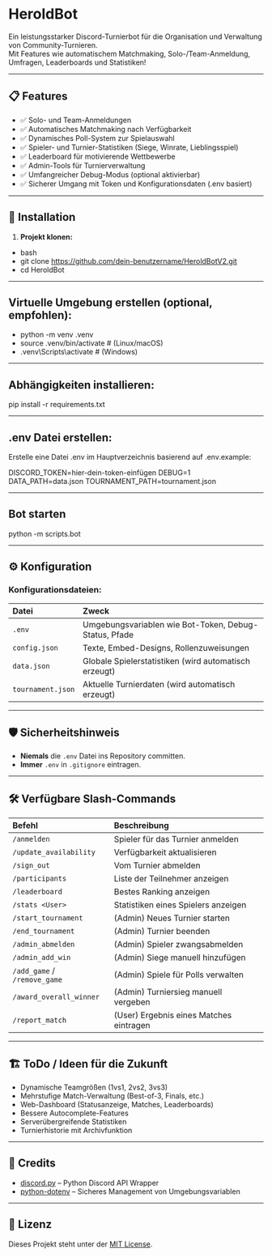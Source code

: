 # HeroldBot

Ein leistungsstarker Discord-Turnierbot für die Organisation und Verwaltung von Community-Turnieren.  
Mit Features wie automatischem Matchmaking, Solo-/Team-Anmeldung, Umfragen, Leaderboards und Statistiken!

---

## 📋 Features

- ✅ Solo- und Team-Anmeldungen
- ✅ Automatisches Matchmaking nach Verfügbarkeit
- ✅ Dynamisches Poll-System zur Spielauswahl
- ✅ Spieler- und Turnier-Statistiken (Siege, Winrate, Lieblingsspiel)
- ✅ Leaderboard für motivierende Wettbewerbe
- ✅ Admin-Tools für Turnierverwaltung
- ✅ Umfangreicher Debug-Modus (optional aktivierbar)
- ✅ Sicherer Umgang mit Token und Konfigurationsdaten (.env basiert)

---

## 🚀 Installation

1. **Projekt klonen:**

- bash
- git clone https://github.com/dein-benutzername/HeroldBotV2.git
- cd HeroldBot

---

## Virtuelle Umgebung erstellen (optional, empfohlen):

- python -m venv .venv
- source .venv/bin/activate   # (Linux/macOS)
- .venv\Scripts\activate      # (Windows)

---

## Abhängigkeiten installieren:

pip install -r requirements.txt

---

## .env Datei erstellen:

Erstelle eine Datei .env im Hauptverzeichnis basierend auf .env.example:

DISCORD_TOKEN=hier-dein-token-einfügen
DEBUG=1
DATA_PATH=data.json
TOURNAMENT_PATH=tournament.json

---

## Bot starten

python -m scripts.bot

---

## ⚙️ Konfiguration

### Konfigurationsdateien:

| Datei            | Zweck |
|:-----------------|:------|
| `.env`            | Umgebungsvariablen wie Bot-Token, Debug-Status, Pfade |
| `config.json`     | Texte, Embed-Designs, Rollenzuweisungen |
| `data.json`       | Globale Spielerstatistiken (wird automatisch erzeugt) |
| `tournament.json` | Aktuelle Turnierdaten (wird automatisch erzeugt) |

---

## 🛡️ Sicherheitshinweis

- **Niemals** die `.env` Datei ins Repository committen.
- **Immer** `.env` in `.gitignore` eintragen.

---

## 🛠 Verfügbare Slash-Commands

| Befehl                | Beschreibung |
|:----------------------|:--------------|
| `/anmelden`            | Spieler für das Turnier anmelden |
| `/update_availability` | Verfügbarkeit aktualisieren |
| `/sign_out`            | Vom Turnier abmelden |
| `/participants`        | Liste der Teilnehmer anzeigen |
| `/leaderboard`         | Bestes Ranking anzeigen |
| `/stats <User>`        | Statistiken eines Spielers anzeigen |
| `/start_tournament`    | (Admin) Neues Turnier starten |
| `/end_tournament`      | (Admin) Turnier beenden |
| `/admin_abmelden`      | (Admin) Spieler zwangsabmelden |
| `/admin_add_win`       | (Admin) Siege manuell hinzufügen |
| `/add_game` / `/remove_game` | (Admin) Spiele für Polls verwalten |
| `/award_overall_winner` | (Admin) Turniersieg manuell vergeben |
| `/report_match`        | (User) Ergebnis eines Matches eintragen |

---

## 🏗️ ToDo / Ideen für die Zukunft

- Dynamische Teamgrößen (1vs1, 2vs2, 3vs3)
- Mehrstufige Match-Verwaltung (Best-of-3, Finals, etc.)
- Web-Dashboard (Statusanzeige, Matches, Leaderboards)
- Bessere Autocomplete-Features
- Serverübergreifende Statistiken
- Turnierhistorie mit Archivfunktion

---

## 🧡 Credits

- [discord.py](https://discordpy.readthedocs.io/en/stable/) – Python Discord API Wrapper
- [python-dotenv](https://pypi.org/project/python-dotenv/) – Sicheres Management von Umgebungsvariablen

---

## 📜 Lizenz

Dieses Projekt steht unter der [MIT License](LICENSE).


